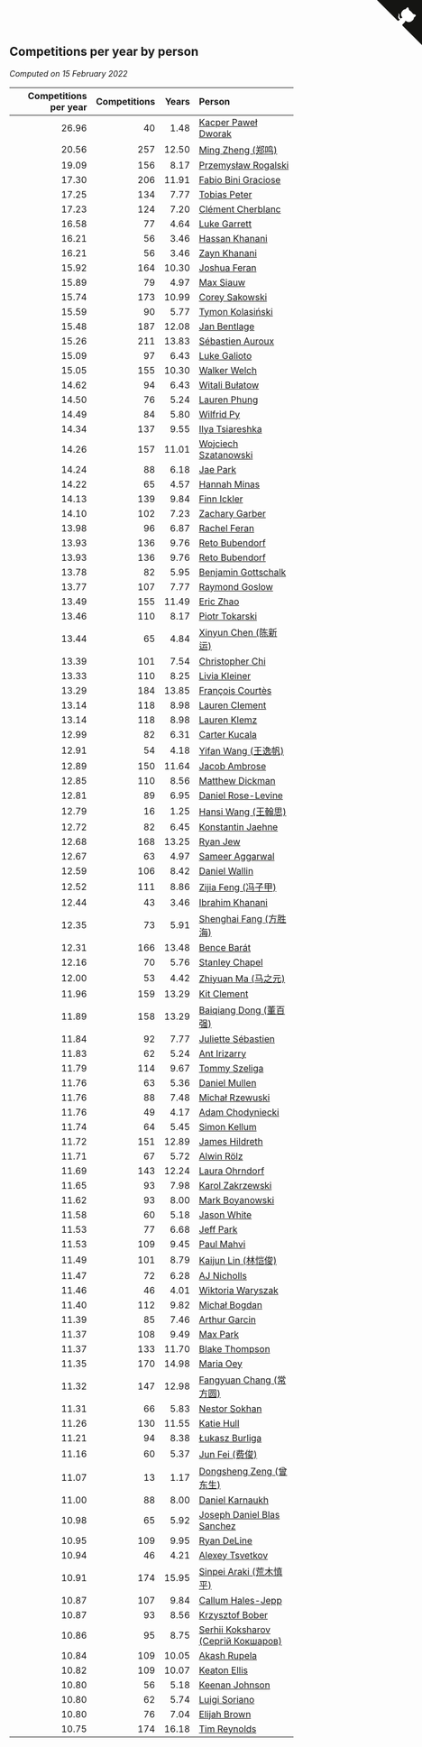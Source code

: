 ## Competitions per year by person

*Computed on 15 February 2022*

| Competitions per year | Competitions | Years | Person |
| ---: | ---: | ---: | :--- |
| 26.96 | 40 | 1.48 | [Kacper Paweł Dworak](https://www.worldcubeassociation.org/persons/2020DWOR01) |
| 20.56 | 257 | 12.50 | [Ming Zheng (郑鸣)](https://www.worldcubeassociation.org/persons/2009ZHEN11) |
| 19.09 | 156 | 8.17 | [Przemysław Rogalski](https://www.worldcubeassociation.org/persons/2013ROGA02) |
| 17.30 | 206 | 11.91 | [Fabio Bini Graciose](https://www.worldcubeassociation.org/persons/2010GRAC02) |
| 17.25 | 134 | 7.77 | [Tobias Peter](https://www.worldcubeassociation.org/persons/2014PETE03) |
| 17.23 | 124 | 7.20 | [Clément Cherblanc](https://www.worldcubeassociation.org/persons/2014CHER05) |
| 16.58 | 77 | 4.64 | [Luke Garrett](https://www.worldcubeassociation.org/persons/2017GARR05) |
| 16.21 | 56 | 3.46 | [Hassan Khanani](https://www.worldcubeassociation.org/persons/2018KHAN26) |
| 16.21 | 56 | 3.46 | [Zayn Khanani](https://www.worldcubeassociation.org/persons/2018KHAN28) |
| 15.92 | 164 | 10.30 | [Joshua Feran](https://www.worldcubeassociation.org/persons/2011FERA01) |
| 15.89 | 79 | 4.97 | [Max Siauw](https://www.worldcubeassociation.org/persons/2017SIAU02) |
| 15.74 | 173 | 10.99 | [Corey Sakowski](https://www.worldcubeassociation.org/persons/2011SAKO01) |
| 15.59 | 90 | 5.77 | [Tymon Kolasiński](https://www.worldcubeassociation.org/persons/2016KOLA02) |
| 15.48 | 187 | 12.08 | [Jan Bentlage](https://www.worldcubeassociation.org/persons/2010BENT01) |
| 15.26 | 211 | 13.83 | [Sébastien Auroux](https://www.worldcubeassociation.org/persons/2008AURO01) |
| 15.09 | 97 | 6.43 | [Luke Galioto](https://www.worldcubeassociation.org/persons/2015GALI02) |
| 15.05 | 155 | 10.30 | [Walker Welch](https://www.worldcubeassociation.org/persons/2011WELC01) |
| 14.62 | 94 | 6.43 | [Witali Bułatow](https://www.worldcubeassociation.org/persons/2015BUAT01) |
| 14.50 | 76 | 5.24 | [Lauren Phung](https://www.worldcubeassociation.org/persons/2016PHUN02) |
| 14.49 | 84 | 5.80 | [Wilfrid Py](https://www.worldcubeassociation.org/persons/2016PYWI01) |
| 14.34 | 137 | 9.55 | [Ilya Tsiareshka](https://www.worldcubeassociation.org/persons/2012TERE01) |
| 14.26 | 157 | 11.01 | [Wojciech Szatanowski](https://www.worldcubeassociation.org/persons/2011SZAT01) |
| 14.24 | 88 | 6.18 | [Jae Park](https://www.worldcubeassociation.org/persons/2015PARK24) |
| 14.22 | 65 | 4.57 | [Hannah Minas](https://www.worldcubeassociation.org/persons/2017MINA04) |
| 14.13 | 139 | 9.84 | [Finn Ickler](https://www.worldcubeassociation.org/persons/2012ICKL01) |
| 14.10 | 102 | 7.23 | [Zachary Garber](https://www.worldcubeassociation.org/persons/2014GARB01) |
| 13.98 | 96 | 6.87 | [Rachel Feran](https://www.worldcubeassociation.org/persons/2015FERA01) |
| 13.93 | 136 | 9.76 | [Reto Bubendorf](https://www.worldcubeassociation.org/persons/2012BUBE01) |
| 13.93 | 136 | 9.76 | [Reto Bubendorf](https://www.worldcubeassociation.org/persons/2012BUBE01) |
| 13.78 | 82 | 5.95 | [Benjamin Gottschalk](https://www.worldcubeassociation.org/persons/2016GOTT01) |
| 13.77 | 107 | 7.77 | [Raymond Goslow](https://www.worldcubeassociation.org/persons/2014GOSL01) |
| 13.49 | 155 | 11.49 | [Eric Zhao](https://www.worldcubeassociation.org/persons/2010ZHAO19) |
| 13.46 | 110 | 8.17 | [Piotr Tokarski](https://www.worldcubeassociation.org/persons/2013TOKA01) |
| 13.44 | 65 | 4.84 | [Xinyun Chen (陈新运)](https://www.worldcubeassociation.org/persons/2017CHEN36) |
| 13.39 | 101 | 7.54 | [Christopher Chi](https://www.worldcubeassociation.org/persons/2014CHIC01) |
| 13.33 | 110 | 8.25 | [Livia Kleiner](https://www.worldcubeassociation.org/persons/2013KLEI03) |
| 13.29 | 184 | 13.85 | [François Courtès](https://www.worldcubeassociation.org/persons/2008COUR01) |
| 13.14 | 118 | 8.98 | [Lauren Clement](https://www.worldcubeassociation.org/persons/2013KLEM01) |
| 13.14 | 118 | 8.98 | [Lauren Klemz](https://www.worldcubeassociation.org/persons/2013KLEM01) |
| 12.99 | 82 | 6.31 | [Carter Kucala](https://www.worldcubeassociation.org/persons/2015KUCA01) |
| 12.91 | 54 | 4.18 | [Yifan Wang (王逸帆)](https://www.worldcubeassociation.org/persons/2017WANY29) |
| 12.89 | 150 | 11.64 | [Jacob Ambrose](https://www.worldcubeassociation.org/persons/2010AMBR01) |
| 12.85 | 110 | 8.56 | [Matthew Dickman](https://www.worldcubeassociation.org/persons/2013DICK01) |
| 12.81 | 89 | 6.95 | [Daniel Rose-Levine](https://www.worldcubeassociation.org/persons/2015ROSE01) |
| 12.79 | 16 | 1.25 | [Hansi Wang (王翰思)](https://www.worldcubeassociation.org/persons/2020WANG19) |
| 12.72 | 82 | 6.45 | [Konstantin Jaehne](https://www.worldcubeassociation.org/persons/2015JAEH01) |
| 12.68 | 168 | 13.25 | [Ryan Jew](https://www.worldcubeassociation.org/persons/2008JEWR01) |
| 12.67 | 63 | 4.97 | [Sameer Aggarwal](https://www.worldcubeassociation.org/persons/2017AGGA01) |
| 12.59 | 106 | 8.42 | [Daniel Wallin](https://www.worldcubeassociation.org/persons/2013WALL03) |
| 12.52 | 111 | 8.86 | [Zijia Feng (冯子甲)](https://www.worldcubeassociation.org/persons/2013FENG02) |
| 12.44 | 43 | 3.46 | [Ibrahim Khanani](https://www.worldcubeassociation.org/persons/2018KHAN27) |
| 12.35 | 73 | 5.91 | [Shenghai Fang (方胜海)](https://www.worldcubeassociation.org/persons/2016FANG01) |
| 12.31 | 166 | 13.48 | [Bence Barát](https://www.worldcubeassociation.org/persons/2008BARA01) |
| 12.16 | 70 | 5.76 | [Stanley Chapel](https://www.worldcubeassociation.org/persons/2016CHAP04) |
| 12.00 | 53 | 4.42 | [Zhiyuan Ma (马之元)](https://www.worldcubeassociation.org/persons/2017MAZH04) |
| 11.96 | 159 | 13.29 | [Kit Clement](https://www.worldcubeassociation.org/persons/2008CLEM01) |
| 11.89 | 158 | 13.29 | [Baiqiang Dong (董百强)](https://www.worldcubeassociation.org/persons/2008DONG06) |
| 11.84 | 92 | 7.77 | [Juliette Sébastien](https://www.worldcubeassociation.org/persons/2014SEBA01) |
| 11.83 | 62 | 5.24 | [Ant Irizarry](https://www.worldcubeassociation.org/persons/2016IRIZ02) |
| 11.79 | 114 | 9.67 | [Tommy Szeliga](https://www.worldcubeassociation.org/persons/2012SZEL01) |
| 11.76 | 63 | 5.36 | [Daniel Mullen](https://www.worldcubeassociation.org/persons/2016MULL04) |
| 11.76 | 88 | 7.48 | [Michał Rzewuski](https://www.worldcubeassociation.org/persons/2014RZEW01) |
| 11.76 | 49 | 4.17 | [Adam Chodyniecki](https://www.worldcubeassociation.org/persons/2017CHOD02) |
| 11.74 | 64 | 5.45 | [Simon Kellum](https://www.worldcubeassociation.org/persons/2016KELL12) |
| 11.72 | 151 | 12.89 | [James Hildreth](https://www.worldcubeassociation.org/persons/2009HILD01) |
| 11.71 | 67 | 5.72 | [Alwin Rölz](https://www.worldcubeassociation.org/persons/2016ROLZ01) |
| 11.69 | 143 | 12.24 | [Laura Ohrndorf](https://www.worldcubeassociation.org/persons/2009OHRN01) |
| 11.65 | 93 | 7.98 | [Karol Zakrzewski](https://www.worldcubeassociation.org/persons/2014ZAKR01) |
| 11.62 | 93 | 8.00 | [Mark Boyanowski](https://www.worldcubeassociation.org/persons/2014BOYA01) |
| 11.58 | 60 | 5.18 | [Jason White](https://www.worldcubeassociation.org/persons/2016WHIT16) |
| 11.53 | 77 | 6.68 | [Jeff Park](https://www.worldcubeassociation.org/persons/2015PARK08) |
| 11.53 | 109 | 9.45 | [Paul Mahvi](https://www.worldcubeassociation.org/persons/2012MAHV01) |
| 11.49 | 101 | 8.79 | [Kaijun Lin (林恺俊)](https://www.worldcubeassociation.org/persons/2013LINK01) |
| 11.47 | 72 | 6.28 | [AJ Nicholls](https://www.worldcubeassociation.org/persons/2015NICH04) |
| 11.46 | 46 | 4.01 | [Wiktoria Waryszak](https://www.worldcubeassociation.org/persons/2018WARY01) |
| 11.40 | 112 | 9.82 | [Michał Bogdan](https://www.worldcubeassociation.org/persons/2012BOGD01) |
| 11.39 | 85 | 7.46 | [Arthur Garcin](https://www.worldcubeassociation.org/persons/2014GARC27) |
| 11.37 | 108 | 9.49 | [Max Park](https://www.worldcubeassociation.org/persons/2012PARK03) |
| 11.37 | 133 | 11.70 | [Blake Thompson](https://www.worldcubeassociation.org/persons/2010THOM03) |
| 11.35 | 170 | 14.98 | [Maria Oey](https://www.worldcubeassociation.org/persons/2007OEYM01) |
| 11.32 | 147 | 12.98 | [Fangyuan Chang (常方圆)](https://www.worldcubeassociation.org/persons/2009CHAN04) |
| 11.31 | 66 | 5.83 | [Nestor Sokhan](https://www.worldcubeassociation.org/persons/2016SOKH01) |
| 11.26 | 130 | 11.55 | [Katie Hull](https://www.worldcubeassociation.org/persons/2010HULL01) |
| 11.21 | 94 | 8.38 | [Łukasz Burliga](https://www.worldcubeassociation.org/persons/2013BURL01) |
| 11.16 | 60 | 5.37 | [Jun Fei (费俊)](https://www.worldcubeassociation.org/persons/2016FEIJ02) |
| 11.07 | 13 | 1.17 | [Dongsheng Zeng (曾东生)](https://www.worldcubeassociation.org/persons/2020ZENG03) |
| 11.00 | 88 | 8.00 | [Daniel Karnaukh](https://www.worldcubeassociation.org/persons/2014KARN02) |
| 10.98 | 65 | 5.92 | [Joseph Daniel Blas Sanchez](https://www.worldcubeassociation.org/persons/2016SANC08) |
| 10.95 | 109 | 9.95 | [Ryan DeLine](https://www.worldcubeassociation.org/persons/2012DELI01) |
| 10.94 | 46 | 4.21 | [Alexey Tsvetkov](https://www.worldcubeassociation.org/persons/2017TSVE02) |
| 10.91 | 174 | 15.95 | [Sinpei Araki (荒木慎平)](https://www.worldcubeassociation.org/persons/2006ARAK01) |
| 10.87 | 107 | 9.84 | [Callum Hales-Jepp](https://www.worldcubeassociation.org/persons/2012HALE01) |
| 10.87 | 93 | 8.56 | [Krzysztof Bober](https://www.worldcubeassociation.org/persons/2013BOBE01) |
| 10.86 | 95 | 8.75 | [Serhii Koksharov (Сергій Кокшаров)](https://www.worldcubeassociation.org/persons/2013KOKS01) |
| 10.84 | 109 | 10.05 | [Akash Rupela](https://www.worldcubeassociation.org/persons/2012RUPE01) |
| 10.82 | 109 | 10.07 | [Keaton Ellis](https://www.worldcubeassociation.org/persons/2012ELLI01) |
| 10.80 | 56 | 5.18 | [Keenan Johnson](https://www.worldcubeassociation.org/persons/2016JOHN30) |
| 10.80 | 62 | 5.74 | [Luigi Soriano](https://www.worldcubeassociation.org/persons/2016SORI04) |
| 10.80 | 76 | 7.04 | [Elijah Brown](https://www.worldcubeassociation.org/persons/2015BROW03) |
| 10.75 | 174 | 16.18 | [Tim Reynolds](https://www.worldcubeassociation.org/persons/2005REYN01) |


<a href="https://github.com/jonatanklosko/wca_statistics" class="github-corner" aria-label="View source on Github"><svg width="80" height="80" viewBox="0 0 250 250" style="fill:#151513; color:#fff; position: absolute; top: 0; border: 0; right: 0;" aria-hidden="true"><path d="M0,0 L115,115 L130,115 L142,142 L250,250 L250,0 Z"></path><path d="M128.3,109.0 C113.8,99.7 119.0,89.6 119.0,89.6 C122.0,82.7 120.5,78.6 120.5,78.6 C119.2,72.0 123.4,76.3 123.4,76.3 C127.3,80.9 125.5,87.3 125.5,87.3 C122.9,97.6 130.6,101.9 134.4,103.2" fill="currentColor" style="transform-origin: 130px 106px;" class="octo-arm"></path><path d="M115.0,115.0 C114.9,115.1 118.7,116.5 119.8,115.4 L133.7,101.6 C136.9,99.2 139.9,98.4 142.2,98.6 C133.8,88.0 127.5,74.4 143.8,58.0 C148.5,53.4 154.0,51.2 159.7,51.0 C160.3,49.4 163.2,43.6 171.4,40.1 C171.4,40.1 176.1,42.5 178.8,56.2 C183.1,58.6 187.2,61.8 190.9,65.4 C194.5,69.0 197.7,73.2 200.1,77.6 C213.8,80.2 216.3,84.9 216.3,84.9 C212.7,93.1 206.9,96.0 205.4,96.6 C205.1,102.4 203.0,107.8 198.3,112.5 C181.9,128.9 168.3,122.5 157.7,114.1 C157.9,116.9 156.7,120.9 152.7,124.9 L141.0,136.5 C139.8,137.7 141.6,141.9 141.8,141.8 Z" fill="currentColor" class="octo-body"></path></svg></a><style>.github-corner:hover .octo-arm{animation:octocat-wave 560ms ease-in-out}@keyframes octocat-wave{0%,100%{transform:rotate(0)}20%,60%{transform:rotate(-25deg)}40%,80%{transform:rotate(10deg)}}@media (max-width:500px){.github-corner:hover .octo-arm{animation:none}.github-corner .octo-arm{animation:octocat-wave 560ms ease-in-out}}</style>
